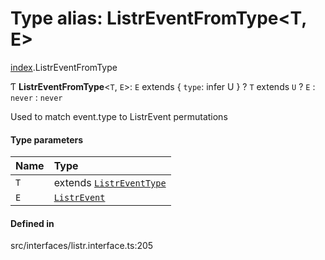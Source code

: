 # Type alias: ListrEventFromType<T, E\>

[index](../modules/index.md).ListrEventFromType

Ƭ **ListrEventFromType**<`T`, `E`\>: `E` extends { `type`: infer U  } ? `T` extends `U` ? `E` : `never` : `never`

Used to match event.type to ListrEvent permutations

#### Type parameters

| Name | Type |
| :------ | :------ |
| `T` | extends [`ListrEventType`](../enums/index.ListrEventType.md) |
| `E` | [`ListrEvent`](index.ListrEvent.md) |

#### Defined in

src/interfaces/listr.interface.ts:205

